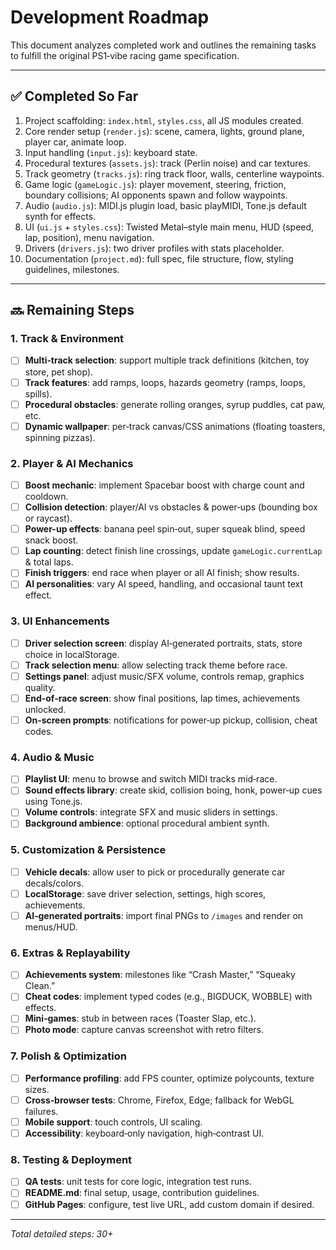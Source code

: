 # Development Roadmap

This document analyzes completed work and outlines the remaining tasks to fulfill the original PS1‑vibe racing game specification.

---

## ✅ Completed So Far

1. Project scaffolding: `index.html`, `styles.css`, all JS modules created.
2. Core render setup (`render.js`): scene, camera, lights, ground plane, player car, animate loop.
3. Input handling (`input.js`): keyboard state.
4. Procedural textures (`assets.js`): track (Perlin noise) and car textures.
5. Track geometry (`tracks.js`): ring track floor, walls, centerline waypoints.
6. Game logic (`gameLogic.js`): player movement, steering, friction, boundary collisions; AI opponents spawn and follow waypoints.
7. Audio (`audio.js`): MIDI.js plugin load, basic playMIDI, Tone.js default synth for effects.
8. UI (`ui.js` + `styles.css`): Twisted Metal–style main menu, HUD (speed, lap, position), menu navigation.
9. Drivers (`drivers.js`): two driver profiles with stats placeholder.
10. Documentation (`project.md`): full spec, file structure, flow, styling guidelines, milestones.

---

## 🔜 Remaining Steps

### 1. Track & Environment

- [ ] **Multi‑track selection**: support multiple track definitions (kitchen, toy store, pet shop).
- [ ] **Track features**: add ramps, loops, hazards geometry (ramps, loops, spills).
- [ ] **Procedural obstacles**: generate rolling oranges, syrup puddles, cat paw, etc.
- [ ] **Dynamic wallpaper**: per‑track canvas/CSS animations (floating toasters, spinning pizzas).

### 2. Player & AI Mechanics

- [ ] **Boost mechanic**: implement Spacebar boost with charge count and cooldown.
- [ ] **Collision detection**: player/AI vs obstacles & power‑ups (bounding box or raycast).
- [ ] **Power-up effects**: banana peel spin‑out, super squeak blind, speed snack boost.
- [ ] **Lap counting**: detect finish line crossings, update `gameLogic.currentLap` & total laps.
- [ ] **Finish triggers**: end race when player or all AI finish; show results.
- [ ] **AI personalities**: vary AI speed, handling, and occasional taunt text effect.

### 3. UI Enhancements

- [ ] **Driver selection screen**: display AI‑generated portraits, stats, store choice in localStorage.
- [ ] **Track selection menu**: allow selecting track theme before race.
- [ ] **Settings panel**: adjust music/SFX volume, controls remap, graphics quality.
- [ ] **End‑of‑race screen**: show final positions, lap times, achievements unlocked.
- [ ] **On‑screen prompts**: notifications for power‑up pickup, collision, cheat codes.

### 4. Audio & Music

- [ ] **Playlist UI**: menu to browse and switch MIDI tracks mid‑race.
- [ ] **Sound effects library**: create skid, collision boing, honk, power‑up cues using Tone.js.
- [ ] **Volume controls**: integrate SFX and music sliders in settings.
- [ ] **Background ambience**: optional procedural ambient synth.

### 5. Customization & Persistence

- [ ] **Vehicle decals**: allow user to pick or procedurally generate car decals/colors.
- [ ] **LocalStorage**: save driver selection, settings, high scores, achievements.
- [ ] **AI‑generated portraits**: import final PNGs to `/images` and render on menus/HUD.

### 6. Extras & Replayability

- [ ] **Achievements system**: milestones like “Crash Master,” “Squeaky Clean.”
- [ ] **Cheat codes**: implement typed codes (e.g., BIGDUCK, WOBBLE) with effects.
- [ ] **Mini‑games**: stub in between races (Toaster Slap, etc.).
- [ ] **Photo mode**: capture canvas screenshot with retro filters.

### 7. Polish & Optimization

- [ ] **Performance profiling**: add FPS counter, optimize polycounts, texture sizes.
- [ ] **Cross‑browser tests**: Chrome, Firefox, Edge; fallback for WebGL failures.
- [ ] **Mobile support**: touch controls, UI scaling.
- [ ] **Accessibility**: keyboard‑only navigation, high‑contrast UI.

### 8. Testing & Deployment

- [ ] **QA tests**: unit tests for core logic, integration test runs.
- [ ] **README.md**: final setup, usage, contribution guidelines.
- [ ] **GitHub Pages**: configure, test live URL, add custom domain if desired.

---

*Total detailed steps: 30+*
